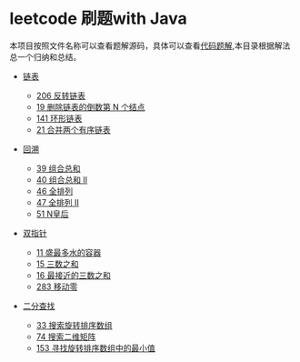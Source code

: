 # leetcode 刷题with Java

本项目按照文件名称可以查看题解源码，具体可以查看[代码题解](https://github.com/jeremylai7/leetcode/tree/master/src/main/java/com/leetcode),本目录根据解法总一个归纳和总结。
* [链表](https://github.com/jeremylai7/leetcode/blob/master/src/markdown/%E9%93%BE%E8%A1%A8.md)
    * [206 反转链表](https://github.com/jeremylai7/leetcode/blob/master/src/markdown/%E9%93%BE%E8%A1%A8.md#反转链表)
    * [19 删除链表的倒数第 N 个结点](https://github.com/jeremylai7/leetcode/blob/master/src/markdown/%E9%93%BE%E8%A1%A8.md#删除链表的倒数第N个结点)
    * [141 环形链表](https://github.com/jeremylai7/leetcode/blob/master/src/markdown/%E9%93%BE%E8%A1%A8.md#环形链表)
    * [21 合并两个有序链表](https://github.com/jeremylai7/leetcode/blob/master/src/markdown/%E9%93%BE%E8%A1%A8.md#合并两个有序链表)
* [回溯](https://github.com/jeremylai7/leetcode/blob/master/src/markdown/%E5%9B%9E%E6%BA%AF.md)
    * [39 组合总和](https://github.com/jeremylai7/leetcode/blob/master/src/markdown/%E5%9B%9E%E6%BA%AF.md#组合总和)
    * [40 组合总和 II](https://github.com/jeremylai7/leetcode/blob/master/src/markdown/%E5%9B%9E%E6%BA%AF.md#组合总和II)
    * [46 全排列](https://github.com/jeremylai7/leetcode/blob/master/src/markdown/%E5%9B%9E%E6%BA%AF.md#全排列)
    * [47 全排列 II](https://github.com/jeremylai7/leetcode/blob/master/src/markdown/%E5%9B%9E%E6%BA%AF.md#全排列II)
    * [51 N皇后](https://github.com/jeremylai7/leetcode/blob/master/src/markdown/%E5%9B%9E%E6%BA%AF.md#N皇后)
* [双指针](https://github.com/jeremylai7/leetcode/blob/master/src/markdown/%E5%8F%8C%E6%8C%87%E9%92%88.md#双指针)
    * [11 盛最多水的容器](https://github.com/jeremylai7/leetcode/blob/master/src/markdown/%E5%8F%8C%E6%8C%87%E9%92%88.md#盛最多水的容器)
    * [15 三数之和](https://github.com/jeremylai7/leetcode/blob/master/src/markdown/%E5%8F%8C%E6%8C%87%E9%92%88.md#三数之和)
    * [16 最接近的三数之和](https://github.com/jeremylai7/leetcode/blob/master/src/markdown/%E5%8F%8C%E6%8C%87%E9%92%88.md#最接近的三数之和)
    * [283 移动零](https://github.com/jeremylai7/leetcode/blob/master/src/markdown/%E5%8F%8C%E6%8C%87%E9%92%88.md#移动零)	

* [二分查找]()
   * [33 搜索旋转排序数组]()
   * [74 搜索二维矩阵]()
   * [153 寻找旋转排序数组中的最小值]()





